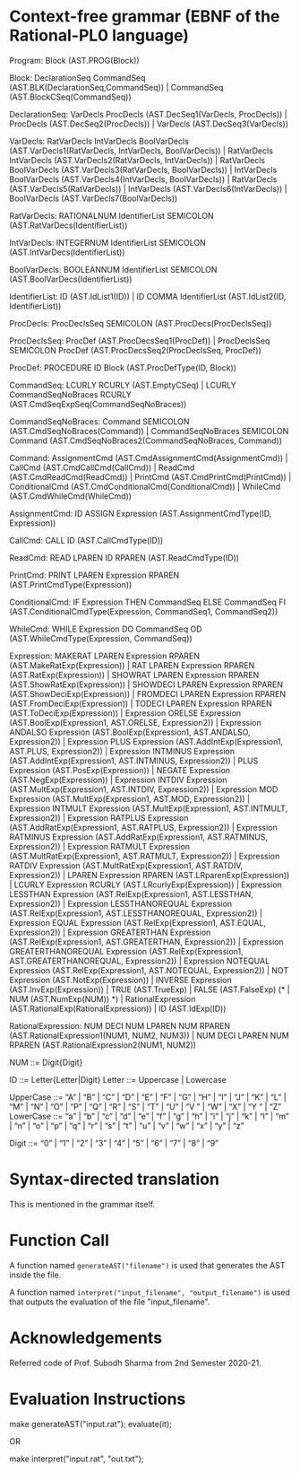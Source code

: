 
# Context-free grammar (EBNF of the Rational-PL0 language)

Program: Block (AST.PROG(Block))

Block: DeclarationSeq CommandSeq (AST.BLK(DeclarationSeq,CommandSeq))
        | CommandSeq (AST.BlockCSeq(CommandSeq))

DeclarationSeq: VarDecls ProcDecls (AST.DecSeq1(VarDecls, ProcDecls))
                | ProcDecls (AST.DecSeq2(ProcDecls))
                | VarDecls (AST.DecSeq3(VarDecls))

VarDecls: RatVarDecls IntVarDecls BoolVarDecls (AST.VarDecls1(RatVarDecls, IntVarDecls, BoolVarDecls))
        | RatVarDecls IntVarDecls (AST.VarDecls2(RatVarDecls, IntVarDecls))
        | RatVarDecls BoolVarDecls (AST.VarDecls3(RatVarDecls, BoolVarDecls))
        | IntVarDecls BoolVarDecls (AST.VarDecls4(IntVarDecls, BoolVarDecls))
        | RatVarDecls (AST.VarDecls5(RatVarDecls))
        | IntVarDecls (AST.VarDecls6(IntVarDecls))
        | BoolVarDecls (AST.VarDecls7(BoolVarDecls))

RatVarDecls: RATIONALNUM IdentifierList SEMICOLON (AST.RatVarDecs(IdentifierList))

IntVarDecls: INTEGERNUM IdentifierList SEMICOLON (AST.IntVarDecs(IdentifierList))

BoolVarDecls: BOOLEANNUM IdentifierList SEMICOLON (AST.BoolVarDecs(IdentifierList))

IdentifierList: ID (AST.IdList1(ID))
                | ID COMMA IdentifierList (AST.IdList2(ID, IdentifierList))

ProcDecls: ProcDeclsSeq SEMICOLON (AST.ProcDecs(ProcDeclsSeq))

ProcDeclsSeq: ProcDef (AST.ProcDecsSeq1(ProcDef))
            | ProcDeclsSeq SEMICOLON ProcDef (AST.ProcDecsSeq2(ProcDeclsSeq, ProcDef))

ProcDef: PROCEDURE ID Block (AST.ProcDefType(ID, Block))

CommandSeq: LCURLY RCURLY (AST.EmptyCSeq)
        | LCURLY CommandSeqNoBraces RCURLY (AST.CmdSeqExpSeq(CommandSeqNoBraces))

CommandSeqNoBraces: Command SEMICOLON (AST.CmdSeqNoBraces(Command))
                | CommandSeqNoBraces SEMICOLON Command (AST.CmdSeqNoBraces2(CommandSeqNoBraces, Command))

Command: AssignmentCmd (AST.CmdAssignmentCmd(AssignmentCmd))
        | CallCmd (AST.CmdCallCmd(CallCmd))
        | ReadCmd (AST.CmdReadCmd(ReadCmd))
        | PrintCmd (AST.CmdPrintCmd(PrintCmd))
        | ConditionalCmd (AST.CmdConditionalCmd(ConditionalCmd))
        | WhileCmd (AST.CmdWhileCmd(WhileCmd))

AssignmentCmd: ID ASSIGN Expression (AST.AssignmentCmdType(ID, Expression))

CallCmd: CALL ID (AST.CallCmdType(ID))

ReadCmd: READ LPAREN ID RPAREN (AST.ReadCmdType(ID))

PrintCmd: PRINT LPAREN Expression RPAREN (AST.PrintCmdType(Expression))

ConditionalCmd: IF Expression THEN CommandSeq ELSE CommandSeq FI (AST.ConditionalCmdType(Expression, CommandSeq1, CommandSeq2))

WhileCmd: WHILE Expression DO CommandSeq OD (AST.WhileCmdType(Expression, CommandSeq))

Expression: MAKERAT LPAREN Expression RPAREN        (AST.MakeRatExp(Expression))
            | RAT LPAREN Expression RPAREN             (AST.RatExp(Expression))
            | SHOWRAT LPAREN Expression RPAREN         (AST.ShowRatExp(Expression))
            | SHOWDECI LPAREN Expression RPAREN        (AST.ShowDeciExp(Expression))
            | FROMDECI LPAREN Expression RPAREN        (AST.FromDeciExp(Expression))
            | TODECI LPAREN Expression RPAREN          (AST.ToDeciExp(Expression)) 
            | Expression ORELSE Expression     (AST.BoolExp(Expression1, AST.ORELSE, Expression2))
            | Expression ANDALSO Expression    (AST.BoolExp(Expression1, AST.ANDALSO, Expression2))
            | Expression PLUS Expression   (AST.AddIntExp(Expression1, AST.PLUS, Expression2))
            | Expression INTMINUS Expression  (AST.AddIntExp(Expression1, AST.INTMINUS, Expression2))
            | PLUS Expression   (AST.PosExp(Expression))
            | NEGATE Expression   (AST.NegExp(Expression))
            | Expression INTDIV Expression    (AST.MultExp(Expression1, AST.INTDIV, Expression2))
            | Expression MOD Expression    (AST.MultExp(Expression1, AST.MOD, Expression2))
            | Expression INTMULT Expression   (AST.MultExp(Expression1, AST.INTMULT, Expression2))
            | Expression RATPLUS Expression   (AST.AddRatExp(Expression1, AST.RATPLUS, Expression2))
            | Expression RATMINUS Expression  (AST.AddRatExp(Expression1, AST.RATMINUS, Expression2))
            | Expression RATMULT Expression   (AST.MultRatExp(Expression1, AST.RATMULT, Expression2))
            | Expression RATDIV Expression    (AST.MultRatExp(Expression1, AST.RATDIV, Expression2))
            | LPAREN Expression RPAREN     (AST.LRparenExp(Expression))
            | LCURLY Expression RCURLY     (AST.LRcurlyExp(Expression))
            | Expression LESSTHAN Expression     (AST.RelExp(Expression1, AST.LESSTHAN, Expression2))
            | Expression LESSTHANOREQUAL Expression    (AST.RelExp(Expression1, AST.LESSTHANOREQUAL, Expression2))
            | Expression EQUAL Expression     (AST.RelExp(Expression1, AST.EQUAL, Expression2))
            | Expression GREATERTHAN Expression     (AST.RelExp(Expression1, AST.GREATERTHAN, Expression2))
            | Expression GREATERTHANOREQUAL Expression    (AST.RelExp(Expression1, AST.GREATERTHANOREQUAL, Expression2))
            | Expression NOTEQUAL Expression    (AST.RelExp(Expression1, AST.NOTEQUAL, Expression2))
            | NOT Expression (AST.NotExp(Expression))
            | INVERSE Expression (AST.InvExp(Expression))
            | TRUE (AST.TrueExp)
            | FALSE (AST.FalseExp)
            (*  | NUM (AST.NumExp(NUM))  *)
            | RationalExpression (AST.RationalExp(RationalExpression))
            | ID (AST.IdExp(ID))

RationalExpression: NUM DECI NUM LPAREN NUM RPAREN (AST.RationalExpression1(NUM1, NUM2, NUM3))
                | NUM DECI LPAREN NUM RPAREN (AST.RationalExpression2(NUM1, NUM2))

NUM ::= Digit{Digit}

ID ::= Letter{Letter|Digit}
Letter ::= Uppercase | Lowercase

UpperCase ::= “A” | “B” | “C” | “D” | “E” | “F” | “G” | “H” | “I” | “J” | “K” | “L” | “M” | “N” | “O” | “P” | “Q” | “R” | “S” | “T” | “U” | “V ” | “W” | “X” | “Y ” | “Z”
LowerCase ::= “a” | “b” | “c” | “d” | “e” | “f” | “g” | “h” | “i” | “j” | “k” | “l” | “m” | “n” | “o” | “p” | “q” | “r” | “s” | “t” | “u” | “v” | “w” | “x” | “y” | “z”

Digit ::= “0” | “1” | “2” | “3” | “4” | “5” | “6” | “7” | “8” | “9”

# Syntax-directed translation

This is mentioned in the grammar itself.

# Function Call

A function named `generateAST("filename")` is used that generates the AST inside the file.

A function named `interpret("input_filename", "output_filename")` is used that outputs the evaluation of the file "input_filename".

# Acknowledgements

Referred code of Prof. Subodh Sharma from 2nd Semester 2020-21.

# Evaluation Instructions

make
generateAST("input.rat");
evaluate(it);

OR

make
interpret("input.rat", "out.txt");
